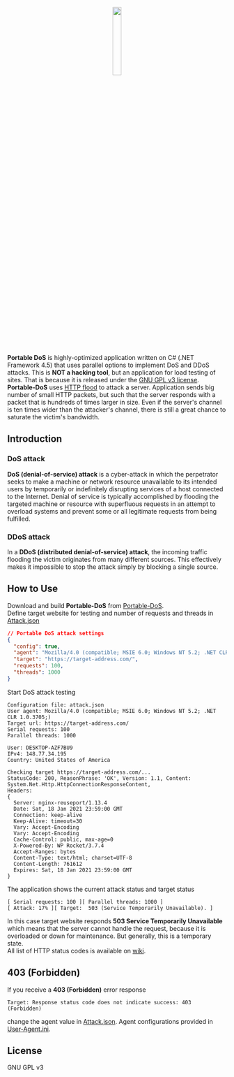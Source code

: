 <p align="center"><img width="20%" src="Portable-DoS/icon.ico" /></p>

**Portable DoS** is highly-optimized application written on C# (.NET Framework 4.5) that uses parallel options to implement DoS and DDoS attacks. This is **NOT a hacking tool**, but an application for load testing of sites. That is because it is released under the [GNU GPL v3 license](LICENSE). **Portable-DoS** uses [HTTP flood](https://en.wikipedia.org/wiki/HTTP_Flood) to attack a server. Application sends big number of small HTTP packets, but such that the server responds with a packet that is hundreds of times larger in size. Even if the server's channel is ten times wider than the attacker's channel, there is still a great chance to saturate the victim's bandwidth.  

## Introduction
### DoS attack
**DoS (denial-of-service) attack** is a cyber-attack in which the perpetrator seeks to make a machine or network resource unavailable to its intended users by temporarily or indefinitely disrupting services of a host connected to the Internet. Denial of service is typically accomplished by flooding the targeted machine or resource with superfluous requests in an attempt to overload systems and prevent some or all legitimate requests from being fulfilled.

### DDoS attack
In a **DDoS (distributed denial-of-service) attack**, the incoming traffic flooding the victim originates from many different sources. This effectively makes it impossible to stop the attack simply by blocking a single source.  

## How to Use
Download and build **Portable-DoS** from [Portable-DoS](sources).  
Define target website for testing and number of requests and threads in [Attack.json](Portable-DoS/Attack.json)  

```json
// Portable DoS attack settings
{
  "config": true,
  "agent": "Mozilla/4.0 (compatible; MSIE 6.0; Windows NT 5.2; .NET CLR 1.0.3705;)",
  "target": "https://target-address.com/",
  "requests": 100,
  "threads": 1000
}
```
Start DoS attack testing  
```
Configuration file: attack.json
User agent: Mozilla/4.0 (compatible; MSIE 6.0; Windows NT 5.2; .NET CLR 1.0.3705;)
Target url: https://target-address.com/
Serial requests: 100
Parallel threads: 1000

User: DESKTOP-AZF7BU9
IPv4: 148.77.34.195
Country: United States of America

Checking target https://target-address.com/...
StatusCode: 200, ReasonPhrase: 'OK', Version: 1.1, Content: System.Net.Http.HttpConnectionResponseContent, 
Headers:
{
  Server: nginx-reuseport/1.13.4
  Date: Sat, 18 Jan 2021 23:59:00 GMT
  Connection: keep-alive
  Keep-Alive: timeout=30
  Vary: Accept-Encoding
  Vary: Accept-Encoding
  Cache-Control: public, max-age=0
  X-Powered-By: WP Rocket/3.7.4
  Accept-Ranges: bytes
  Content-Type: text/html; charset=UTF-8
  Content-Length: 761612
  Expires: Sat, 18 Jan 2021 23:59:00 GMT
}
```
The application shows the current attack status and target status  
```
[ Serial requests: 100 ][ Parallel threads: 1000 ]
[ Attack: 17% ][ Target:  503 (Service Temporarily Unavailable). ] 
```
In this case target website responds **503 Service Temporarily Unavailable** which means that the server cannot handle the request, because it is overloaded or down for maintenance. But generally, this is a temporary state.  
All list of HTTP status codes is available on [wiki](https://en.wikipedia.org/wiki/List_of_HTTP_status_codes).  

## 403 (Forbidden)
If you receive a **403 (Forbidden)** error response 
```
Target: Response status code does not indicate success: 403 (Forbidden)
```
change the agent value in [Attack.json](Portable-DoS/Attack.json). Agent configurations provided in [User-Agent.ini](Portable-DoS/User-Agent.ini).  

## License
GNU GPL v3
